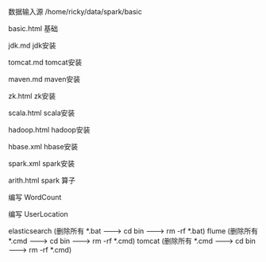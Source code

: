数据输入源 /home/ricky/data/spark/basic

basic.html  基础

jdk.md    jdk安装

tomcat.md tomcat安装

maven.md maven安装

zk.html    zk安装

scala.html scala安装



hadoop.html hadoop安装

hbase.xml hbase安装

spark.xml spark安装

arith.html spark 算子

编写 WordCount

编写 UserLocation


elasticsearch (删除所有 *.bat ---> cd bin ---> rm -rf *.bat)
flume (删除所有 *.cmd ---> cd bin ---> rm -rf *.cmd)
tomcat (删除所有 *.cmd ---> cd bin ---> rm -rf *.cmd)
